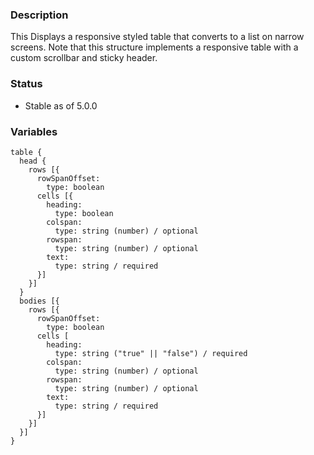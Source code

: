 ### Description
This Displays a responsive styled table that converts to a list on narrow screens.
Note that this structure implements a responsive table with a custom scrollbar and sticky header.

### Status
* Stable as of 5.0.0

### Variables
~~~
table {
  head {
    rows [{
      rowSpanOffset:
        type: boolean
      cells [{
        heading:
          type: boolean
        colspan:
          type: string (number) / optional
        rowspan:
          type: string (number) / optional
        text:
          type: string / required
      }]
    }]
  }
  bodies [{
    rows [{
      rowSpanOffset:
        type: boolean
      cells [
        heading:
          type: string ("true" || "false") / required
        colspan:
          type: string (number) / optional
        rowspan:
          type: string (number) / optional
        text:
          type: string / required
      }]
    }]
  }]
}
~~~
